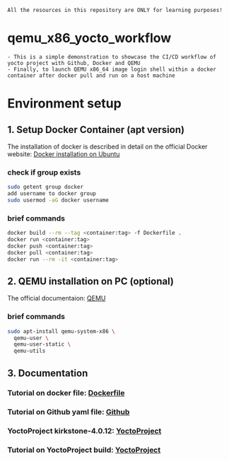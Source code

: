 ```
All the resources in this repository are ONLY for learning purposes!
```

# qemu_x86_yocto_workflow
```
- This is a simple demonstration to showcase the CI/CD workflow of yocto project with Github, Docker and QEMU
- Finally, to launch QEMU x86_64 image login shell within a docker container after docker pull and run on a host machine
```

# Environment setup

## 1. Setup Docker Container (apt version)

The installation of docker is described in detail on the official Docker website: [Docker installation on Ubuntu](https://docs.docker.com/engine/install/ubuntu/)

### check if group exists
```bash
sudo getent group docker 
add username to docker group
sudo usermod -aG docker username
```

### brief commands
```bash
docker build --rm --tag <container:tag> -f Dockerfile .
docker run <container:tag>
docker push <container:tag>
docker pull <container:tag>
docker run --rm -it <container:tag>
```

## 2. QEMU installation on PC (optional)

The official documentaion: [QEMU](https://www.qemu.org/docs/master/) 

### brief commands
```bash
sudo apt-install qemu-system-x86 \
  qemu-user \
  qemu-user-static \
  qemu-utils 
```

## 3. Documentation

### Tutorial on docker file:        [Dockerfile](https://docs.docker.com/get-started/02_our_app/)
### Tutorial on Github yaml file:   [Github](https://docs.github.com/en/actions/quickstart)        
### YoctoProject kirkstone-4.0.12:  [YoctoProject](https://docs.yoctoproject.org/4.0.12/singleindex.html) 
### Tutorial on YoctoProject build: [YoctoProject](https://docs.yoctoproject.org/brief-yoctoprojectqs/index.html)
